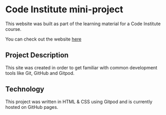 # Code Institute mini-project

This website was built as part of the learning material for a Code Institute course.

You can check out the website [here](https://anthonyradose.github.io/my_full_template/)

## Project Description

This site was created in order to get familiar with common development tools like Git, GitHub and Gitpod.

## Technology

This project was written in HTML & CSS using Gitpod and is currently hosted on GitHub pages.